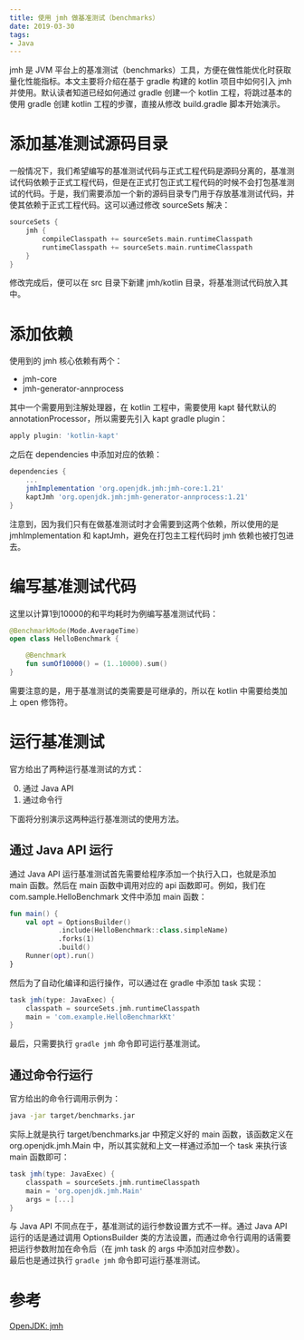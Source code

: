 ```yaml
---
title: 使用 jmh 做基准测试（benchmarks）
date: 2019-03-30
tags:
- Java
---
```

jmh 是 JVM 平台上的基准测试（benchmarks）工具，方便在做性能优化时获取量化性能指标。本文主要将介绍在基于 gradle 构建的 kotlin 项目中如何引入 jmh 并使用。默认读者知道已经如何通过 gradle 创建一个 kotlin 工程，将跳过基本的使用 gradle 创建 kotlin 工程的步骤，直接从修改 build.gradle 脚本开始演示。  

# 添加基准测试源码目录

一般情况下，我们希望编写的基准测试代码与正式工程代码是源码分离的，基准测试代码依赖于正式工程代码，但是在正式打包正式工程代码的时候不会打包基准测试的代码。于是，我们需要添加一个新的源码目录专门用于存放基准测试代码，并使其依赖于正式工程代码。这可以通过修改 sourceSets 解决：  

``` gradle
sourceSets {
    jmh {
        compileClasspath += sourceSets.main.runtimeClasspath
        runtimeClasspath += sourceSets.main.runtimeClasspath
    }
}
```

修改完成后，便可以在 src 目录下新建 jmh/kotlin 目录，将基准测试代码放入其中。

# 添加依赖

使用到的 jmh 核心依赖有两个： 

* jmh-core  
* jmh-generator-annprocess  

其中一个需要用到注解处理器，在 kotlin 工程中，需要使用 kapt 替代默认的 annotationProcessor，所以需要先引入 kapt gradle plugin：  

``` gradle
apply plugin: 'kotlin-kapt'
```

之后在 dependencies 中添加对应的依赖：  

``` gradle
dependencies {
    ...
    jmhImplementation 'org.openjdk.jmh:jmh-core:1.21'
    kaptJmh 'org.openjdk.jmh:jmh-generator-annprocess:1.21'
}
```

注意到，因为我们只有在做基准测试时才会需要到这两个依赖，所以使用的是 jmhImplementation 和 kaptJmh，避免在打包主工程代码时 jmh 依赖也被打包进去。

# 编写基准测试代码

这里以计算1到10000的和平均耗时为例编写基准测试代码：

``` kotlin
@BenchmarkMode(Mode.AverageTime)
open class HelloBenchmark {

    @Benchmark
    fun sumOf10000() = (1..10000).sum()
}
```
需要注意的是，用于基准测试的类需要是可继承的，所以在 kotlin 中需要给类加上 open 修饰符。

# 运行基准测试

官方给出了两种运行基准测试的方式：  

0. 通过 Java API
0. 通过命令行

下面将分别演示这两种运行基准测试的使用方法。  

## 通过 Java API 运行

通过 Java API 运行基准测试首先需要给程序添加一个执行入口，也就是添加 main 函数。然后在 main 函数中调用对应的 api 函数即可。例如，我们在 com.sample.HelloBenchmark 文件中添加 main 函数：  

``` kotlin
fun main() {
    val opt = OptionsBuilder()
            .include(HelloBenchmark::class.simpleName)
            .forks(1)
            .build()
    Runner(opt).run()
}
```

然后为了自动化编译和运行操作，可以通过在 gradle 中添加 task 实现：

``` gradle
task jmh(type: JavaExec) {
    classpath = sourceSets.jmh.runtimeClasspath
    main = 'com.example.HelloBenchmarkKt'
}
```

最后，只需要执行 `gradle jmh` 命令即可运行基准测试。

## 通过命令行运行

官方给出的命令行调用示例为：

``` bash
java -jar target/benchmarks.jar 
```

实际上就是执行 target/benchmarks.jar 中预定义好的 main 函数，该函数定义在 org.openjdk.jmh.Main 中，所以其实就和上文一样通过添加一个 task 来执行该 main 函数即可：

``` gradle
task jmh(type: JavaExec) {
    classpath = sourceSets.jmh.runtimeClasspath
    main = 'org.openjdk.jmh.Main'
    args = [...]
}
```

与 Java API 不同点在于，基准测试的运行参数设置方式不一样。通过 Java API 运行的话是通过调用 OptionsBuilder 类的方法设置，而通过命令行调用的话需要把运行参数附加在命令后（在 jmh task 的 args 中添加对应参数）。  
最后也是通过执行 `gradle jmh` 命令即可运行基准测试。

# 参考
[OpenJDK: jmh](https://openjdk.java.net/projects/code-tools/jmh/)